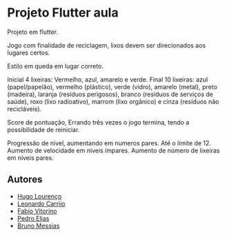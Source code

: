 
# Projeto Flutter aula


Projeto em flutter.

Jogo com finalidade de reciclagem, lixos devem ser direcionados aos lugares certos.

Estilo em queda em lugar correto.

Inicial 4 lixeiras: Vermelho, azul, amarelo e verde.
Final 10 lixeiras: azul (papel/papelão), vermelho (plástico), verde (vidro), amarelo (metal), preto (madeira), laranja (resíduos perigosos), branco (resíduos de serviços de saúde), roxo (lixo radioativo), marrom (lixo orgânico) e cinza (resíduos não recicláveis).

Score de pontuação, Errando três vezes o jogo termina, tendo a possibilidade de reiniciar.

Progressão de nivel, aumentando em numeros pares.
Até o limite de 12.
Aumento de velocidade em niveis ímpares.
Aumento de número de lixeiras em níveis pares.




## Autores

- [Hugo Lourenço](https://github.com/HugoHLourenco)
- [Leonardo Carrijo](https://github.com/LeoCarrijo)
- [Fabio Vitorino](https://github.com/fabiovitorino97)
- [Pedro Elias](https://github.com/PedroEliasCS)
- [Bruno Messias](https://github.com/m3ssJS)

